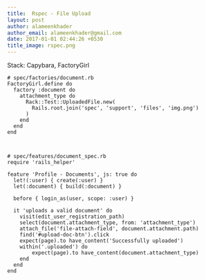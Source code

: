 ```yaml
---
title:  Rspec - File Upload
layout: post
author: alameenkhader
author_email: alameenkhader@gmail.com
date: 2017-01-01 02:44:26 +0530
title_image: rspec.png
---
```


Stack: Capybara, FactoryGirl

    # spec/factories/document.rb
    FactoryGirl.define do
      factory :document do
        attachment_type do
          Rack::Test::UploadedFile.new(
            Rails.root.join('spec', 'support', 'files', 'img.png')
          )
        end
      end
    end



    # spec/features/document_spec.rb
    require 'rails_helper'

    feature 'Profile - Documents', js: true do
      let!(:user) { create(:user) }
      let(:document) { build(:document) }

      before { login_as(user, scope: :user) }

      it 'uploads a valid document' do
        visit(edit_user_registration_path)
        select(document.attachment_type, from: 'attachment_type')
        attach_file('file-attach-field', document.attachment.path)
        find('#upload-doc-btn').click
        expect(page).to have_content('Successfully uploaded')
        within('.uploaded') do
            expect(page).to have_content(document.attachment_type)
        end
      end
    end
